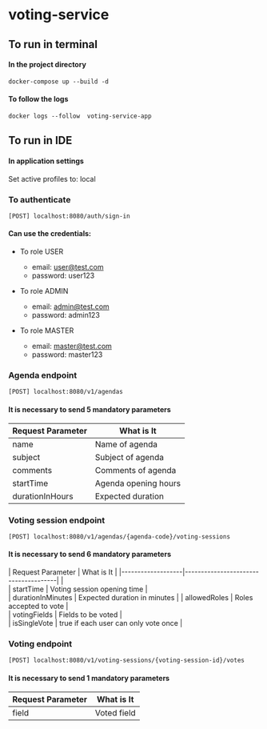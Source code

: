 # voting-service

## To run in terminal ##

#### In the project directory ####

    docker-compose up --build -d

#### To follow the logs ####

    docker logs --follow  voting-service-app

## To run in IDE ##

#### In application settings ####

Set active profiles to: local

### To authenticate ###

    [POST] localhost:8080/auth/sign-in

#### Can use the credentials:

- To role USER
    - email: user@test.com
    - password: user123

- To role ADMIN
    - email: admin@test.com
    - password: admin123

- To role MASTER
    - email: master@test.com
    - password: master123

### Agenda endpoint ###

    [POST] localhost:8080/v1/agendas

#### It is necessary to send 5 mandatory parameters

| Request Parameter | What is It           |
|-------------------|----------------------|
| name              | Name of agenda       |  
| subject           | Subject of agenda    |  
| comments          | Comments of agenda   |
| startTime         | Agenda opening hours |  
| durationInHours   | Expected duration    |  

### Voting session endpoint ###

    [POST] localhost:8080/v1/agendas/{agenda-code}/voting-sessions

#### It is necessary to send 6 mandatory parameters

| Request Parameter | What is It                           |
|-------------------|--------------------------------------|                    |  
| startTime         | Voting session opening time          |  
| durationInMinutes | Expected duration in minutes         |
| allowedRoles      | Roles accepted to vote               |  
| votingFields      | Fields to be voted                   |  
| isSingleVote      | true if each user can only vote once |  

### Voting endpoint ###

    [POST] localhost:8080/v1/voting-sessions/{voting-session-id}/votes

#### It is necessary to send 1 mandatory parameters

| Request Parameter | What is It  |
|-------------------|-------------|
| field             | Voted field |  
